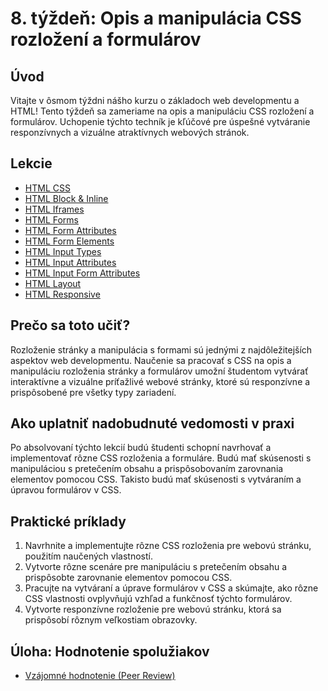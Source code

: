 # 8. týždeň: Opis a manipulácia CSS rozložení a formulárov

## Úvod

Vitajte v ôsmom týždni nášho kurzu o základoch web developmentu a HTML! Tento týždeň sa zameriame na opis a manipuláciu CSS rozložení a formulárov. Uchopenie týchto techník je kľúčové pre úspešné vytváranie responzívnych a vizuálne atraktívnych webových stránok.

## Lekcie

- [HTML CSS](https://www.w3schools.com/html/html_css.asp)
- [HTML Block & Inline](https://www.w3schools.com/html/html_blocks.asp)
- [HTML Iframes](https://www.w3schools.com/html/html_iframe.asp)
- [HTML Forms](https://www.w3schools.com/html/html_forms.asp)
- [HTML Form Attributes](https://www.w3schools.com/html/html_form_attributes.asp)
- [HTML Form Elements](https://www.w3schools.com/html/html_form_elements.asp)
- [HTML Input Types](https://www.w3schools.com/html/html_form_input_types.asp)
- [HTML Input Attributes](https://www.w3schools.com/html/html_form_attributes.asp)
- [HTML Input Form Attributes](https://www.w3schools.com/html/html_form_attributes_form.asp)
- [HTML Layout](https://www.w3schools.com/html/html_layout.asp)
- [HTML Responsive](https://www.w3schools.com/html/html_responsive.asp)

## Prečo sa toto učiť?

Rozloženie stránky a manipulácia s formami sú jednými z najdôležitejších aspektov web developmentu. Naučenie sa pracovať s CSS na opis a manipuláciu rozloženia stránky a formulárov umožní študentom vytvárať interaktívne a vizuálne príťažlivé webové stránky, ktoré sú responzívne a prispôsobené pre všetky typy zariadení.

## Ako uplatniť nadobudnuté vedomosti v praxi

Po absolvovaní týchto lekcií budú študenti schopní navrhovať a implementovať rôzne CSS rozloženia a formuláre. Budú mať skúsenosti s manipuláciou s pretečením obsahu a prispôsobovaním zarovnania elementov pomocou CSS. Takisto budú mať skúsenosti s vytváraním a úpravou formulárov v CSS.

## Praktické príklady

1. Navrhnite a implementujte rôzne CSS rozloženia pre webovú stránku, použitím naučených vlastností.
2. Vytvorte rôzne scenáre pre manipuláciu s pretečením obsahu a prispôsobte zarovnanie elementov pomocou CSS.
3. Pracujte na vytváraní a úprave formulárov v CSS a skúmajte, ako rôzne CSS vlastnosti ovplyvňujú vzhľad a funkčnosť týchto formulárov.
4. Vytvorte responzívne rozloženie pre webovú stránku, ktorá sa prispôsobí rôznym veľkostiam obrazovky.

## Úloha: Hodnotenie spolužiakov

- [Vzájomné hodnotenie (Peer Review)](/2_rocnik/1_polrok/lekcie/PeerReview.md)